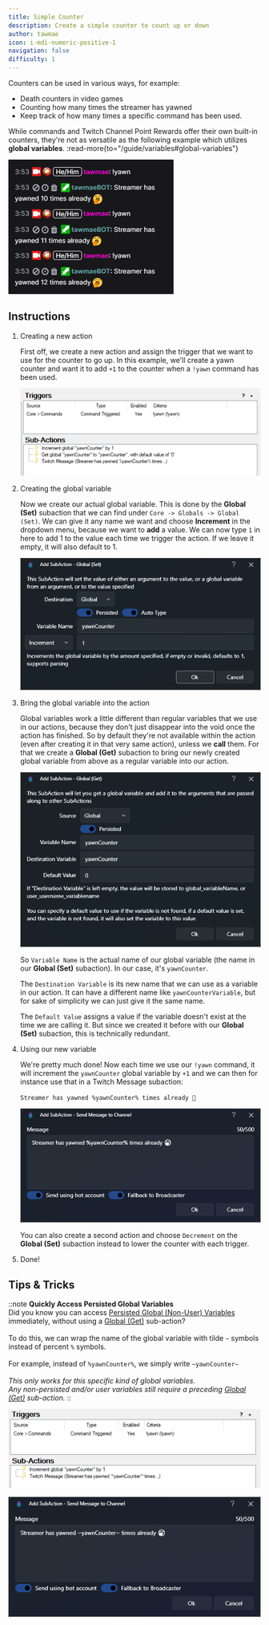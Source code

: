```yaml
---
title: Simple Counter
description: Create a simple counter to count up or down
author: tawmae
icon: i-mdi-numeric-positive-1
navigation: false
difficulty: 1
---
```


Counters can be used in various ways, for example:
- Death counters in video games
- Counting how many times the streamer has yawned
- Keep track of how many times a specific command has been used.

While commands and Twitch Channel Point Rewards offer their own built-in counters, they're not as versatile as the following example which utilizes **global variables**.
:read-more{to="/guide/variables#global-variables"}

![Counter Preview](assets/example_counter_chat.png)

## Instructions

1. Creating a new action

    First off, we create a new action and assign the trigger that we want to use for the counter to go up. In this example, we'll create a yawn counter and want it to add `+1` to the counter when a `!yawn` command has been used.

    ![Counter Action](assets/example_counter_action_1.png)

2. Creating the global variable

    Now we create our actual global variable. This is done by the **Global (Set)**  subaction that we can find under `Core -> Globals -> Global (Set)`. We can give it any name we want and choose **Increment** in the dropdown menu, because we want to **add** a value. We can now type `1` in here to add 1 to the value each time we trigger the action. If we leave it empty, it will also default to 1.

    ![Counter Global Set Subaction](assets/example_counter_global_set.png)

3. Bring the global variable into the action

    Global variables work a little different than regular variables that we use in our actions, because they don't just disappear into the void once the action has finished. So by default they're not available within the action (even after creating it in that very same action), unless we **call** them. For that we create a **Global (Get)** subaction to bring our newly created global variable from above as a regular variable into our action.

    ![Counter Global Get Subaction](assets/example_counter_global_get.png)

    So `Variable Name` is the actual name of our global variable (the name in our **Global (Set)** subaction). In our case, it's `yawnCounter`.

    The `Destination Variable` is its new name that we can use as a variable in our action. It can have a different name like `yawnCounterVariable`, but for sake of simplicity we can just give it the same name.

    The `Default Value` assigns a value if the variable doesn't exist at the time we are calling it. But since we created it before with our **Global (Set)** subaction, this is technically redundant.

4. Using our new variable

    We're pretty much done! Now each time we use our `!yawn` command, it will increment the `yawnCounter` global variable by `+1` and we can then for instance use that in a Twitch Message subaction:

    `Streamer has yawned %yawnCounter% times already 🥱`

    ![Counter Message](assets/example_counter_message_1.png)

    You can also create a second action and choose `Decrement` on the **Global (Set)** subaction instead to lower the counter with each trigger.

5. Done!

## Tips & Tricks

::note
**Quickly Access Persisted Global Variables**
<br>
Did you know you can access [Persisted Global (Non-User) Variables](/guide/variables#global-variables) immediately, without using a [Global (Get)](/api/sub-actions/core/globals/global-get) sub-action?
<br><br>
To do this, we can wrap the name of the global variable with tilde `~` symbols instead of percent `%` symbols.
<br><br>
For example, instead of `%yawnCounter%`, we simply write `~yawnCounter~`
<br><br>
_This only works for this specific kind of global variables.<br>
Any non-persisted and/or user variables still require a preceding [Global (Get)](/api/sub-actions/core/globals/global-get) sub-action._
::

![Counter Variant 2](assets/example_counter_action_2.png)

![Counter Variant 2 Message](assets/example_counter_message_2.png)